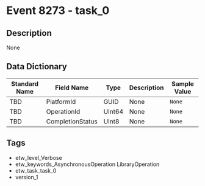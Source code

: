 # Event 8273 - task_0

## Description
None

## Data Dictionary
|Standard Name|Field Name|Type|Description|Sample Value|
|---|---|---|---|---|
|TBD|PlatformId|GUID|None|`None`|
|TBD|OperationId|UInt64|None|`None`|
|TBD|CompletionStatus|UInt8|None|`None`|

## Tags
* etw_level_Verbose
* etw_keywords_AsynchronousOperation LibraryOperation
* etw_task_task_0
* version_1